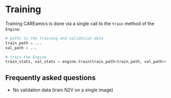 # Training

Training CAREamics is done via a single call to the `train` method of the `Engine`:

```python
# paths to the training and validation data
train_path = ...
val_path = ...

# train the Engine
train_stats, val_stats = engine.train(train_path=train_path, val_path=val_path)
```


## Frequently asked questions

- No validation data (train N2V on a single image)